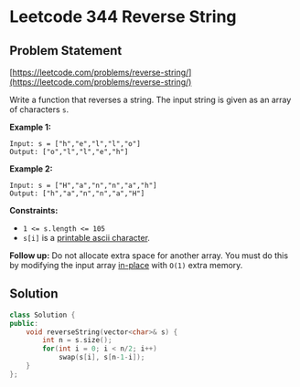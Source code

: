 # Leetcode 344 Reverse String

## Problem Statement

[https://leetcode.com/problems/reverse-string/](https://leetcode.com/problems/reverse-string/)

Write a function that reverses a string. The input string is given as an array of characters `s`.

**Example 1:**

```text
Input: s = ["h","e","l","l","o"]
Output: ["o","l","l","e","h"]
```

**Example 2:**

```text
Input: s = ["H","a","n","n","a","h"]
Output: ["h","a","n","n","a","H"]
```

**Constraints:**

* `1 <= s.length <= 105`
* `s[i]` is a [printable ascii character](https://en.wikipedia.org/wiki/ASCII#Printable_characters).

**Follow up:** Do not allocate extra space for another array. You must do this by modifying the input array [in-place](https://en.wikipedia.org/wiki/In-place_algorithm) with `O(1)` extra memory.

## Solution

```cpp
class Solution {
public:
    void reverseString(vector<char>& s) {
        int n = s.size();
        for(int i = 0; i < n/2; i++)
            swap(s[i], s[n-1-i]);
    }
};
```



